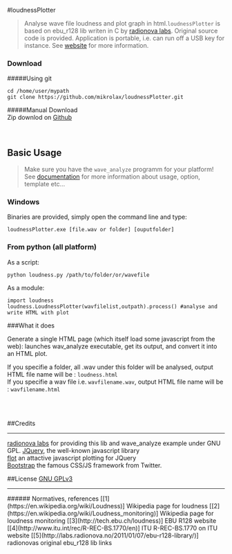 #loudnessPlotter


>Analyse wave file loudness and plot graph in html.`loudnessPlotter` is based on ebu_r128 lib writen in C by [radionova labs](http://labs.radionova.no/2011/01/07/ebu-r128-library/). 
>Original source code is provided. Application is portable, i.e. can run off a USB key for instance.
>See [website](http://mikrolax.github.com/loudnessPlotter/) for more information.

           

### Download
#####Using git

    cd /home/user/mypath
    git clone https://github.com/mikrolax/loudnessPlotter.git

#####Manual Download   
Zip downlod on [Github](https://github.com/mikrolax/loudnessPlotter/zipball/master)      
           
<br>
     
## Basic Usage
>Make sure you have the `wave_analyze` programm for your platform! See [documentation](http://mikrolax.github.com/loudnessPlotter/doc) for more information about usage, option, template etc...

### Windows  
Binaries are provided, simply open the command line and type:

    loudnessPlotter.exe [file.wav or folder] [ouputfolder]

### From python (all platform)

As a script:

    python loudness.py /path/to/folder/or/wavefile
  
As a module:

    import loudness
    loudness.LoudnessPlotter(wavfilelist,outpath).process() #analyse and write HTML with plot


###What it does

Generate a single HTML page (which itself load some javascript from the web): launches wav_analyze executable, get its output, and convert it into an HTML plot.

If you specifie a folder, all .wav under this folder will be analysed, output HTML file name will be : `loudness.html`   
If you specifie a wav file i.e. `wavfilename.wav`, output HTML file name will be : `wavfilename.html`      
        
<br>              
<br>        

##Credits
**********
[radionova labs](http://labs.radionova.no/2011/01/07/ebu-r128-library/) for providing this lib and wave_analyze example under GNU GPL.
[JQuery](http://jquery.com/), the well-known javascript library   
[flot](http://www.flotcharts.org/) an attactive javascript plotting for JQuery      
[Bootstrap](http://twitter.github.com/bootstrap/) the famous CSS/JS framework from Twitter.        

##License
[GNU GPLv3](https://www.gnu.org/licenses/gpl-3.0.txt) 

<hr>   
###### Normatives, references   
[[1](https://en.wikipedia.org/wiki/Loudness)] Wikipedia page for loudness   
[[2](https://en.wikipedia.org/wiki/Loudness_monitoring)] Wikipedia page for loudness monitoring     
[[3](http://tech.ebu.ch/loudness)] EBU R128 website     
[[4](http://www.itu.int/rec/R-REC-BS.1770/en)] ITU R-REC-BS.1770 on ITU website      
[[5](http://labs.radionova.no/2011/01/07/ebu-r128-library/)] radionovas original ebu_r128 lib links   
